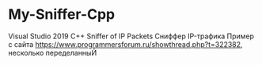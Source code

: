 # My-Sniffer-Cpp
Visual Studio 2019 C++
Sniffer of IP Packets
Сниффер IP-трафика
Пример с сайта https://www.programmersforum.ru/showthread.php?t=322382, несколько переделанныЙ
